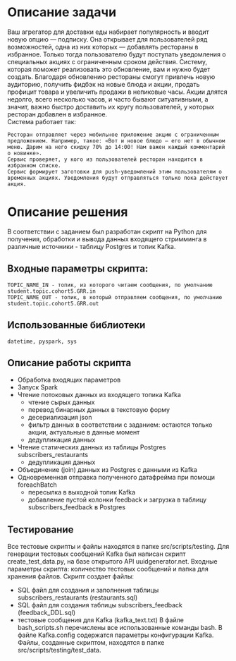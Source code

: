 # Описание задачи 

Ваш агрегатор для доставки еды набирает популярность и вводит новую опцию — подписку. Она открывает для пользователей ряд возможностей, одна из них которых — добавлять рестораны в избранное. Только тогда пользователю будут поступать уведомления о специальных акциях с ограниченным сроком действия. Систему, которая поможет реализовать это обновление, вам и нужно будет создать.
Благодаря обновлению рестораны смогут привлечь новую аудиторию, получить фидбэк на новые блюда и акции, продать профицит товара и увеличить продажи в непиковые часы. Акции длятся недолго, всего несколько часов, и часто бывают ситуативными, а значит, важно быстро доставить их кругу пользователей, у которых ресторан добавлен в избранное.  
Система работает так:

    Ресторан отправляет через мобильное приложение акцию с ограниченным предложением. Например, такое: «Вот и новое блюдо — его нет в обычном меню. Дарим на него скидку 70% до 14:00! Нам важен каждый комментарий о новинке».
    Сервис проверяет, у кого из пользователей ресторан находится в избранном списке.
    Сервис формирует заготовки для push-уведомлений этим пользователям о временных акциях. Уведомления будут отправляться только пока действует акция.

# Описание решения

В соответствии с заданием был разработан скрипт на Python для получения, обработки и вывода данных входящего стримминга в различные источники - таблицу Postgres и топик Kafka. 
## Входные параметры скрипта: 
    TOPIC_NAME_IN - топик, из которого читаем сообщения, по умолчанию student.topic.cohort5.GRR.in
    TOPIC_NAME_OUT - топик, в который отправляем сообщения, по умолчанию student.topic.cohort5.GRR.out
## Использованные библиотеки
    datetime, pyspark, sys

## Описание работы скрипта    
* Обработка входящих параметров
* Запуск Spark
* Чтение потоковых данных из входящего топика Kafka
    - чтение сырых данных
    - перевод бинарных данных в текстовую форму
    - десериализация json
    - фильтр данных в соответствии с заданием: остаются только акции, актуальные в данные момент
    - дедупликация данных
* Чтение статических данных из таблицы Postgres subscribers_restaurants
    * дедупликация данных     
* Объединение (join) данных из Postgres с данными из Kafka
* Одновременная отправка полученного датафрейма при помощи foreachBatch 
    * пересылка в выходной топик Kafka
    * добавление пустой колонки feedback и загрузка в таблицу subscribers_feedback в Postgres

## Тестирование
Все тестовые скрипты и файлы находятся в папке src/scripts/testing. 
Для генерации тестовых сообщений Kafka был написан скрипт create_test_data.py, на базе открытого API uuidgenerator.net. Входные параметры скрипта: количество тестовых сообщений и папка для хранения файлов. Скрипт создает файлы: 
   * SQL файл для создания и заполнения таблицы subscribers_restaurants (restaurants.sql)
   * SQL файл для создания таблицы subscribers_feedback (feedback_DDL.sql)
   * тестовые сообщения для Kafka (kafka_text.txt)
В файле bash_scripts.sh перечислены все использованные команды bash. В файле Kafka.config содержатся параметры конфигурации Kafka. Файлы, созданные скриптом, находятся в папке src/scripts/testing/test_data.